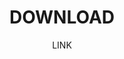---
title: DOWNLOAD
subtitle: LINK
icon: download
link: https://www.moddb.com/mods/half-payne/downloads/half-payne-february-22th-2019
image: /img/half_payne/thumb.jpg
imagePos: 30% 50%
---